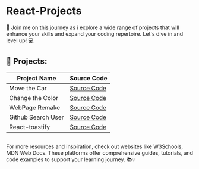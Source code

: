 # React-Projects


📢 Join me on this journey as i explore a wide range of projects that will enhance your skills and expand your coding repertoire. Let's dive in and level up! 💻

## 🔨 Projects:

| Project Name  | Source Code                                                                        | 
| ------------- | ---------------------------------------------------------------------------------- | 
| Move the Car  | [Source Code](https://github.com/karamanburak/React-Projects/tree/main/move-the-car) | 
| Change the Color | [Source Code](https://github.com/karamanburak/react-projects/tree/main/change-the-color) | 
| WebPage Remake | [Source Code](https://github.com/karamanburak/react-projects/tree/main/Clarusway-Website-Page-with-Router) | 
| Github Search User | [Source Code](https://github.com/karamanburak/react-projects/tree/main/github-search-user) | 
| React-toastify | [Source Code](https://github.com/karamanburak/react-projects/tree/main/react-toastify) | 


##

For more resources and inspiration, check out websites like W3Schools, MDN Web Docs. These platforms offer comprehensive guides, tutorials, and code examples to support your learning journey. 📚💡
